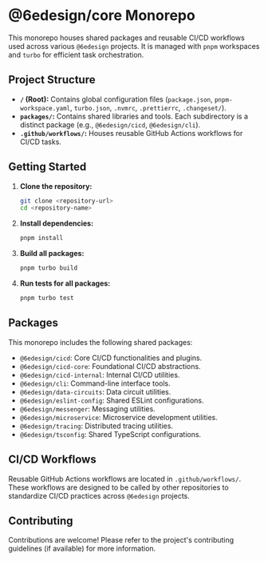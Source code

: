 # @6edesign/core Monorepo

This monorepo houses shared packages and reusable CI/CD workflows used across various `@6edesign` projects. It is managed with `pnpm` workspaces and `turbo` for efficient task orchestration.

## Project Structure

*   **`/` (Root):** Contains global configuration files (`package.json`, `pnpm-workspace.yaml`, `turbo.json`, `.nvmrc`, `.prettierrc`, `.changeset/`).
*   **`packages/`:** Contains shared libraries and tools. Each subdirectory is a distinct package (e.g., `@6edesign/cicd`, `@6edesign/cli`).
*   **`.github/workflows/`:** Houses reusable GitHub Actions workflows for CI/CD tasks.

## Getting Started

1.  **Clone the repository:**
    ```bash
    git clone <repository-url>
    cd <repository-name>
    ```
2.  **Install dependencies:**
    ```bash
    pnpm install
    ```
3.  **Build all packages:**
    ```bash
    pnpm turbo build
    ```
4.  **Run tests for all packages:**
    ```bash
    pnpm turbo test
    ```

## Packages

This monorepo includes the following shared packages:

*   `@6edesign/cicd`: Core CI/CD functionalities and plugins.
*   `@6edesign/cicd-core`: Foundational CI/CD abstractions.
*   `@6edesign/cicd-internal`: Internal CI/CD utilities.
*   `@6edesign/cli`: Command-line interface tools.
*   `@6edesign/data-circuits`: Data circuit utilities.
*   `@6edesign/eslint-config`: Shared ESLint configurations.
*   `@6edesign/messenger`: Messaging utilities.
*   `@6edesign/microservice`: Microservice development utilities.
*   `@6edesign/tracing`: Distributed tracing utilities.
*   `@6edesign/tsconfig`: Shared TypeScript configurations.

## CI/CD Workflows

Reusable GitHub Actions workflows are located in `.github/workflows/`. These workflows are designed to be called by other repositories to standardize CI/CD practices across `@6edesign` projects.

## Contributing

Contributions are welcome! Please refer to the project's contributing guidelines (if available) for more information.
